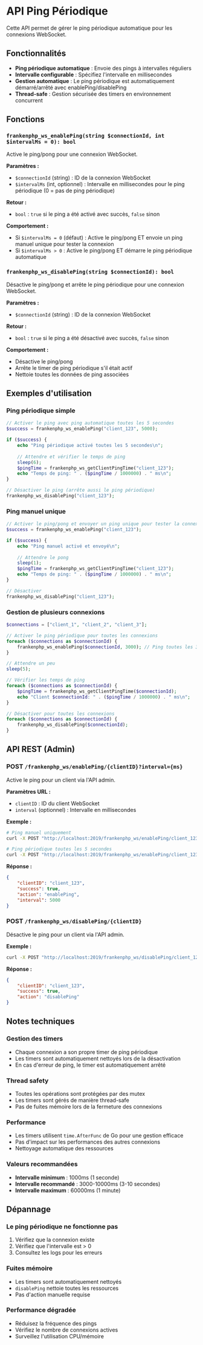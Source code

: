 # API Ping Périodique

Cette API permet de gérer le ping périodique automatique pour les connexions WebSocket.

## Fonctionnalités

- **Ping périodique automatique** : Envoie des pings à intervalles réguliers
- **Intervalle configurable** : Spécifiez l'intervalle en millisecondes
- **Gestion automatique** : Le ping périodique est automatiquement démarré/arrêté avec enablePing/disablePing
- **Thread-safe** : Gestion sécurisée des timers en environnement concurrent

## Fonctions

### `frankenphp_ws_enablePing(string $connectionId, int $intervalMs = 0): bool`

Active le ping/pong pour une connexion WebSocket.

**Paramètres :**
- `$connectionId` (string) : ID de la connexion WebSocket
- `$intervalMs` (int, optionnel) : Intervalle en millisecondes pour le ping périodique (0 = pas de ping périodique)

**Retour :**
- `bool` : `true` si le ping a été activé avec succès, `false` sinon

**Comportement :**
- Si `$intervalMs = 0` (défaut) : Active le ping/pong ET envoie un ping manuel unique pour tester la connexion
- Si `$intervalMs > 0` : Active le ping/pong ET démarre le ping périodique automatique

### `frankenphp_ws_disablePing(string $connectionId): bool`

Désactive le ping/pong et arrête le ping périodique pour une connexion WebSocket.

**Paramètres :**
- `$connectionId` (string) : ID de la connexion WebSocket

**Retour :**
- `bool` : `true` si le ping a été désactivé avec succès, `false` sinon

**Comportement :**
- Désactive le ping/pong
- Arrête le timer de ping périodique s'il était actif
- Nettoie toutes les données de ping associées

## Exemples d'utilisation

### Ping périodique simple

```php
// Activer le ping avec ping automatique toutes les 5 secondes
$success = frankenphp_ws_enablePing("client_123", 5000);

if ($success) {
    echo "Ping périodique activé toutes les 5 secondes\n";
    
    // Attendre et vérifier le temps de ping
    sleep(6);
    $pingTime = frankenphp_ws_getClientPingTime("client_123");
    echo "Temps de ping: " . ($pingTime / 1000000) . " ms\n";
}

// Désactiver le ping (arrête aussi le ping périodique)
frankenphp_ws_disablePing("client_123");
```

### Ping manuel unique

```php
// Activer le ping/pong et envoyer un ping unique pour tester la connexion
$success = frankenphp_ws_enablePing("client_123");

if ($success) {
    echo "Ping manuel activé et envoyé\n";
    
    // Attendre le pong
    sleep(1);
    $pingTime = frankenphp_ws_getClientPingTime("client_123");
    echo "Temps de ping: " . ($pingTime / 1000000) . " ms\n";
}

// Désactiver
frankenphp_ws_disablePing("client_123");
```

### Gestion de plusieurs connexions

```php
$connections = ["client_1", "client_2", "client_3"];

// Activer le ping périodique pour toutes les connexions
foreach ($connections as $connectionId) {
    frankenphp_ws_enablePing($connectionId, 3000); // Ping toutes les 3 secondes
}

// Attendre un peu
sleep(5);

// Vérifier les temps de ping
foreach ($connections as $connectionId) {
    $pingTime = frankenphp_ws_getClientPingTime($connectionId);
    echo "Client $connectionId: " . ($pingTime / 1000000) . " ms\n";
}

// Désactiver pour toutes les connexions
foreach ($connections as $connectionId) {
    frankenphp_ws_disablePing($connectionId);
}
```

## API REST (Admin)

### POST `/frankenphp_ws/enablePing/{clientID}?interval={ms}`

Active le ping pour un client via l'API admin.

**Paramètres URL :**
- `clientID` : ID du client WebSocket
- `interval` (optionnel) : Intervalle en millisecondes

**Exemple :**
```bash
# Ping manuel uniquement
curl -X POST "http://localhost:2019/frankenphp_ws/enablePing/client_123"

# Ping périodique toutes les 5 secondes
curl -X POST "http://localhost:2019/frankenphp_ws/enablePing/client_123?interval=5000"
```

**Réponse :**
```json
{
    "clientID": "client_123",
    "success": true,
    "action": "enablePing",
    "interval": 5000
}
```

### POST `/frankenphp_ws/disablePing/{clientID}`

Désactive le ping pour un client via l'API admin.

**Exemple :**
```bash
curl -X POST "http://localhost:2019/frankenphp_ws/disablePing/client_123"
```

**Réponse :**
```json
{
    "clientID": "client_123",
    "success": true,
    "action": "disablePing"
}
```

## Notes techniques

### Gestion des timers

- Chaque connexion a son propre timer de ping périodique
- Les timers sont automatiquement nettoyés lors de la désactivation
- En cas d'erreur de ping, le timer est automatiquement arrêté

### Thread safety

- Toutes les opérations sont protégées par des mutex
- Les timers sont gérés de manière thread-safe
- Pas de fuites mémoire lors de la fermeture des connexions

### Performance

- Les timers utilisent `time.AfterFunc` de Go pour une gestion efficace
- Pas d'impact sur les performances des autres connexions
- Nettoyage automatique des ressources

### Valeurs recommandées

- **Intervalle minimum** : 1000ms (1 seconde)
- **Intervalle recommandé** : 3000-10000ms (3-10 secondes)
- **Intervalle maximum** : 60000ms (1 minute)

## Dépannage

### Le ping périodique ne fonctionne pas

1. Vérifiez que la connexion existe
2. Vérifiez que l'intervalle est > 0
3. Consultez les logs pour les erreurs

### Fuites mémoire

- Les timers sont automatiquement nettoyés
- `disablePing` nettoie toutes les ressources
- Pas d'action manuelle requise

### Performance dégradée

- Réduisez la fréquence des pings
- Vérifiez le nombre de connexions actives
- Surveillez l'utilisation CPU/mémoire
